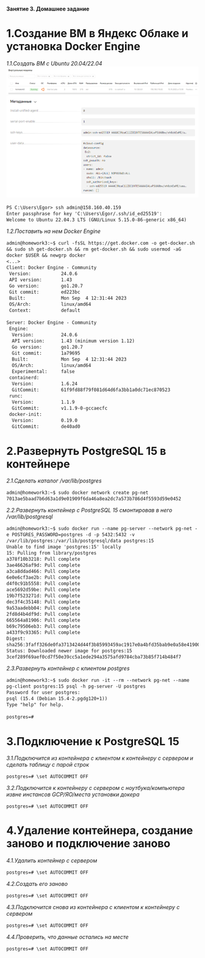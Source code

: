 **Занятие 3. Домашнее задание**
# 1.Создание ВМ в Яндекс Облаке и установка Docker Engine
*1.1.Создать ВМ с Ubuntu 20.04/22.04*
![Иллюстрация к проекту](https://github.com/sadbytrue/egor_sizov_pg_advanced/blob/main/Screenshot_7.png)
![Иллюстрация к проекту](https://github.com/sadbytrue/egor_sizov_pg_advanced/blob/main/Screenshot_8.png)
```
PS C:\Users\Egor> ssh admin@158.160.40.159
Enter passphrase for key 'C:\Users\Egor/.ssh/id_ed25519':
Welcome to Ubuntu 22.04.3 LTS (GNU/Linux 5.15.0-86-generic x86_64)
```
*1.2.Поставить на нем Docker Engine*
```
admin@homework3:~$ curl -fsSL https://get.docker.com -o get-docker.sh && sudo sh get-docker.sh && rm get-docker.sh && sudo usermod -aG docker $USER && newgrp docker
<...>
Client: Docker Engine - Community
 Version:           24.0.6
 API version:       1.43
 Go version:        go1.20.7
 Git commit:        ed223bc
 Built:             Mon Sep  4 12:31:44 2023
 OS/Arch:           linux/amd64
 Context:           default

Server: Docker Engine - Community
 Engine:
  Version:          24.0.6
  API version:      1.43 (minimum version 1.12)
  Go version:       go1.20.7
  Git commit:       1a79695
  Built:            Mon Sep  4 12:31:44 2023
  OS/Arch:          linux/amd64
  Experimental:     false
 containerd:
  Version:          1.6.24
  GitCommit:        61f9fd88f79f081d64d6fa3bb1a0dc71ec870523
 runc:
  Version:          1.1.9
  GitCommit:        v1.1.9-0-gccaecfc
 docker-init:
  Version:          0.19.0
  GitCommit:        de40ad0
```
# 2.Развернуть PostgreSQL 15 в контейнере
*2.1.Сделать каталог /var/lib/postgres*
```
admin@homework3:~$ sudo docker network create pg-net
7013ae5baad7b6d63a1d9e01909f6da46a8ea2dc7a573b786d4f5593d59e0452
```
*2.2.Развернуть контейнер с PostgreSQL 15 смонтировав в него /var/lib/postgresql*
```
admin@homework3:~$ sudo docker run --name pg-server --network pg-net -e POSTGRES_PASSWORD=postgres -d -p 5432:5432 -v /var/lib/postgres:/var/lib/postgresql/data postgres:15
Unable to find image 'postgres:15' locally
15: Pulling from library/postgres
a378f10b3218: Pull complete
3ae46626af9d: Pull complete
a3ca8ddad466: Pull complete
6e0e6cf3ae2b: Pull complete
d4f0c91b5558: Pull complete
ace5692d59be: Pull complete
19b7f523271d: Pull complete
dec3f4c35148: Pull complete
9a53aadebb04: Pull complete
2fd8d4b4df9d: Pull complete
665564a81906: Pull complete
b69c79506eb3: Pull complete
a433f9c93365: Pull complete
Digest: sha256:3faff326de0fa3713424d44f3b85993459ac1917e0a4bfd35bab9e0a58e41900
Status: Downloaded newer image for postgres:15
3cef289f69aef0cd7f50e39cc5a1ede294a3575afd9784cba73b85f714b484f7
```
*2.3.Развернуть контейнер с клиентом postgres*
```
admin@homework3:~$ sudo docker run -it --rm --network pg-net --name pg-client postgres:15 psql -h pg-server -U postgres
Password for user postgres:
psql (15.4 (Debian 15.4-2.pgdg120+1))
Type "help" for help.

postgres=#
```
# 3.Подключение к PostgreSQL 15
*3.1.Подключится из контейнера с клиентом к контейнеру с сервером и сделать таблицу с парой строк*
```
postgres=# \set AUTOCOMMIT OFF
```
*3.2.Подключится к контейнеру с сервером с ноутбука/компьютера извне инстансов GCP/ЯО/места установки докера*
```
postgres=# \set AUTOCOMMIT OFF
```
# 4.Удаление контейнера, создание заново и подключение заново
*4.1.Удалить контейнер с сервером*
```
postgres=# \set AUTOCOMMIT OFF
```
*4.2.Создать его заново*
```
postgres=# \set AUTOCOMMIT OFF
```
*4.3.Подключится снова из контейнера с клиентом к контейнеру с сервером*
```
postgres=# \set AUTOCOMMIT OFF
```
*4.4.Проверить, что данные остались на месте*
```
postgres=# \set AUTOCOMMIT OFF
```
